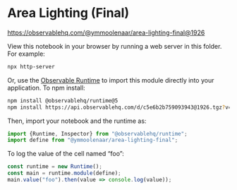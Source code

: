 # Area Lighting (Final)

https://observablehq.com/@ymmoolenaar/area-lighting-final@1926

View this notebook in your browser by running a web server in this folder. For
example:

~~~sh
npx http-server
~~~

Or, use the [Observable Runtime](https://github.com/observablehq/runtime) to
import this module directly into your application. To npm install:

~~~sh
npm install @observablehq/runtime@5
npm install https://api.observablehq.com/d/c5e6b2b759093943@1926.tgz?v=3
~~~

Then, import your notebook and the runtime as:

~~~js
import {Runtime, Inspector} from "@observablehq/runtime";
import define from "@ymmoolenaar/area-lighting-final";
~~~

To log the value of the cell named “foo”:

~~~js
const runtime = new Runtime();
const main = runtime.module(define);
main.value("foo").then(value => console.log(value));
~~~
